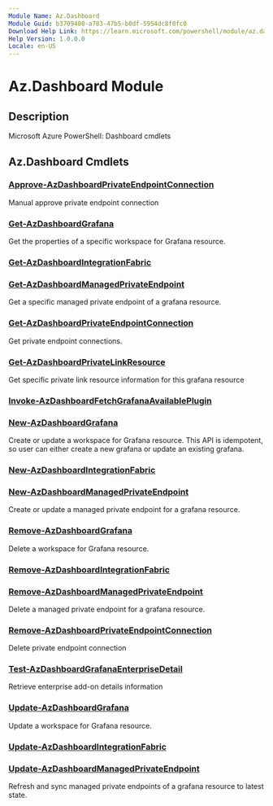 ```yaml
---
Module Name: Az.Dashboard
Module Guid: b3709400-a783-47b5-b0df-5954dc8f0fc0
Download Help Link: https://learn.microsoft.com/powershell/module/az.dashboard
Help Version: 1.0.0.0
Locale: en-US
---
```


# Az.Dashboard Module
## Description
Microsoft Azure PowerShell: Dashboard cmdlets

## Az.Dashboard Cmdlets
### [Approve-AzDashboardPrivateEndpointConnection](Approve-AzDashboardPrivateEndpointConnection.md)
Manual approve private endpoint connection

### [Get-AzDashboardGrafana](Get-AzDashboardGrafana.md)
Get the properties of a specific workspace for Grafana resource.

### [Get-AzDashboardIntegrationFabric](Get-AzDashboardIntegrationFabric.md)


### [Get-AzDashboardManagedPrivateEndpoint](Get-AzDashboardManagedPrivateEndpoint.md)
Get a specific managed private endpoint of a grafana resource.

### [Get-AzDashboardPrivateEndpointConnection](Get-AzDashboardPrivateEndpointConnection.md)
Get private endpoint connections.

### [Get-AzDashboardPrivateLinkResource](Get-AzDashboardPrivateLinkResource.md)
Get specific private link resource information for this grafana resource

### [Invoke-AzDashboardFetchGrafanaAvailablePlugin](Invoke-AzDashboardFetchGrafanaAvailablePlugin.md)


### [New-AzDashboardGrafana](New-AzDashboardGrafana.md)
Create or update a workspace for Grafana resource.
This API is idempotent, so user can either create a new grafana or update an existing grafana.

### [New-AzDashboardIntegrationFabric](New-AzDashboardIntegrationFabric.md)


### [New-AzDashboardManagedPrivateEndpoint](New-AzDashboardManagedPrivateEndpoint.md)
Create or update a managed private endpoint for a grafana resource.

### [Remove-AzDashboardGrafana](Remove-AzDashboardGrafana.md)
Delete a workspace for Grafana resource.

### [Remove-AzDashboardIntegrationFabric](Remove-AzDashboardIntegrationFabric.md)


### [Remove-AzDashboardManagedPrivateEndpoint](Remove-AzDashboardManagedPrivateEndpoint.md)
Delete a managed private endpoint for a grafana resource.

### [Remove-AzDashboardPrivateEndpointConnection](Remove-AzDashboardPrivateEndpointConnection.md)
Delete private endpoint connection

### [Test-AzDashboardGrafanaEnterpriseDetail](Test-AzDashboardGrafanaEnterpriseDetail.md)
Retrieve enterprise add-on details information

### [Update-AzDashboardGrafana](Update-AzDashboardGrafana.md)
Update a workspace for Grafana resource.

### [Update-AzDashboardIntegrationFabric](Update-AzDashboardIntegrationFabric.md)


### [Update-AzDashboardManagedPrivateEndpoint](Update-AzDashboardManagedPrivateEndpoint.md)
Refresh and sync managed private endpoints of a grafana resource to latest state.

